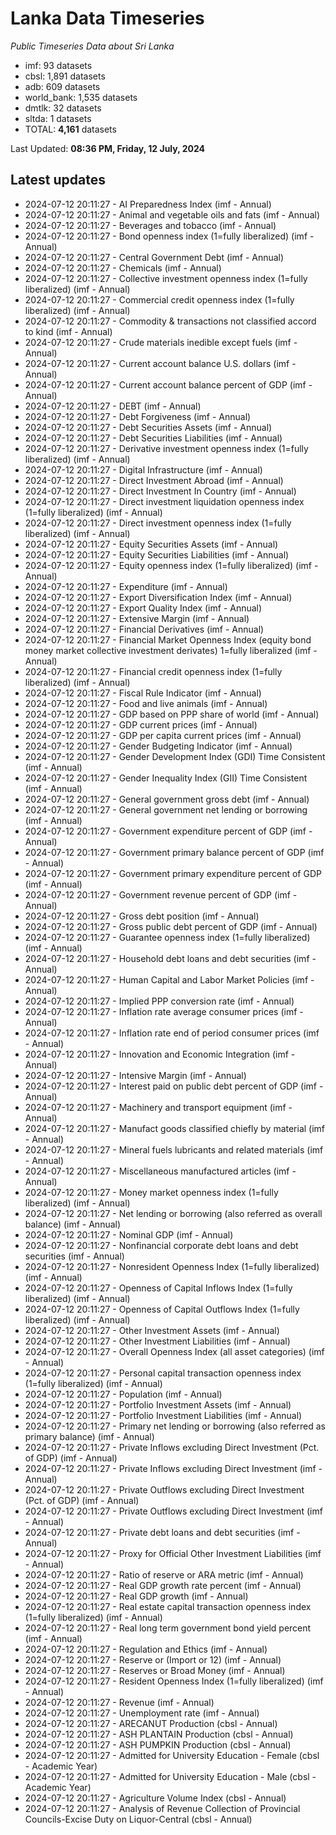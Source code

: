 # Lanka Data Timeseries
*Public Timeseries Data about Sri Lanka*

* imf: 93 datasets
* cbsl: 1,891 datasets
* adb: 609 datasets
* world_bank: 1,535 datasets
* dmtlk: 32 datasets
* sltda: 1 datasets
* TOTAL: **4,161** datasets

Last Updated: **08:36 PM, Friday, 12 July, 2024**

## Latest updates

* 2024-07-12 20:11:27 - AI Preparedness Index (imf - Annual)
* 2024-07-12 20:11:27 - Animal and vegetable oils and fats (imf - Annual)
* 2024-07-12 20:11:27 - Beverages and tobacco (imf - Annual)
* 2024-07-12 20:11:27 - Bond openness index (1=fully liberalized) (imf - Annual)
* 2024-07-12 20:11:27 - Central Government Debt (imf - Annual)
* 2024-07-12 20:11:27 - Chemicals (imf - Annual)
* 2024-07-12 20:11:27 - Collective investment openness index (1=fully liberalized) (imf - Annual)
* 2024-07-12 20:11:27 - Commercial credit openness index (1=fully liberalized) (imf - Annual)
* 2024-07-12 20:11:27 - Commodity & transactions not classified accord to kind (imf - Annual)
* 2024-07-12 20:11:27 - Crude materials inedible except fuels (imf - Annual)
* 2024-07-12 20:11:27 - Current account balance U.S. dollars (imf - Annual)
* 2024-07-12 20:11:27 - Current account balance percent of GDP (imf - Annual)
* 2024-07-12 20:11:27 - DEBT (imf - Annual)
* 2024-07-12 20:11:27 - Debt Forgiveness (imf - Annual)
* 2024-07-12 20:11:27 - Debt Securities Assets (imf - Annual)
* 2024-07-12 20:11:27 - Debt Securities Liabilities (imf - Annual)
* 2024-07-12 20:11:27 - Derivative investment openness index (1=fully liberalized) (imf - Annual)
* 2024-07-12 20:11:27 - Digital Infrastructure (imf - Annual)
* 2024-07-12 20:11:27 - Direct Investment Abroad (imf - Annual)
* 2024-07-12 20:11:27 - Direct Investment In Country (imf - Annual)
* 2024-07-12 20:11:27 - Direct investment liquidation openness index (1=fully liberalized) (imf - Annual)
* 2024-07-12 20:11:27 - Direct investment openness index (1=fully liberalized) (imf - Annual)
* 2024-07-12 20:11:27 - Equity Securities Assets (imf - Annual)
* 2024-07-12 20:11:27 - Equity Securities Liabilities (imf - Annual)
* 2024-07-12 20:11:27 - Equity openness index (1=fully liberalized) (imf - Annual)
* 2024-07-12 20:11:27 - Expenditure (imf - Annual)
* 2024-07-12 20:11:27 - Export Diversification Index (imf - Annual)
* 2024-07-12 20:11:27 - Export Quality Index (imf - Annual)
* 2024-07-12 20:11:27 - Extensive Margin (imf - Annual)
* 2024-07-12 20:11:27 - Financial Derivatives (imf - Annual)
* 2024-07-12 20:11:27 - Financial Market Openness Index (equity bond money market collective investment derivates) 1=fully liberalized (imf - Annual)
* 2024-07-12 20:11:27 - Financial credit openness index (1=fully liberalized) (imf - Annual)
* 2024-07-12 20:11:27 - Fiscal Rule Indicator (imf - Annual)
* 2024-07-12 20:11:27 - Food and live animals (imf - Annual)
* 2024-07-12 20:11:27 - GDP based on PPP share of world (imf - Annual)
* 2024-07-12 20:11:27 - GDP current prices (imf - Annual)
* 2024-07-12 20:11:27 - GDP per capita current prices (imf - Annual)
* 2024-07-12 20:11:27 - Gender Budgeting Indicator (imf - Annual)
* 2024-07-12 20:11:27 - Gender Development Index (GDI) Time Consistent (imf - Annual)
* 2024-07-12 20:11:27 - Gender Inequality Index (GII) Time Consistent (imf - Annual)
* 2024-07-12 20:11:27 - General government gross debt (imf - Annual)
* 2024-07-12 20:11:27 - General government net lending or borrowing (imf - Annual)
* 2024-07-12 20:11:27 - Government expenditure percent of GDP (imf - Annual)
* 2024-07-12 20:11:27 - Government primary balance percent of GDP (imf - Annual)
* 2024-07-12 20:11:27 - Government primary expenditure percent of GDP (imf - Annual)
* 2024-07-12 20:11:27 - Government revenue percent of GDP (imf - Annual)
* 2024-07-12 20:11:27 - Gross debt position (imf - Annual)
* 2024-07-12 20:11:27 - Gross public debt percent of GDP (imf - Annual)
* 2024-07-12 20:11:27 - Guarantee openness index (1=fully liberalized) (imf - Annual)
* 2024-07-12 20:11:27 - Household debt loans and debt securities (imf - Annual)
* 2024-07-12 20:11:27 - Human Capital and Labor Market Policies (imf - Annual)
* 2024-07-12 20:11:27 - Implied PPP conversion rate (imf - Annual)
* 2024-07-12 20:11:27 - Inflation rate average consumer prices (imf - Annual)
* 2024-07-12 20:11:27 - Inflation rate end of period consumer prices (imf - Annual)
* 2024-07-12 20:11:27 - Innovation and Economic Integration (imf - Annual)
* 2024-07-12 20:11:27 - Intensive Margin (imf - Annual)
* 2024-07-12 20:11:27 - Interest paid on public debt percent of GDP (imf - Annual)
* 2024-07-12 20:11:27 - Machinery and transport equipment (imf - Annual)
* 2024-07-12 20:11:27 - Manufact goods classified chiefly by material (imf - Annual)
* 2024-07-12 20:11:27 - Mineral fuels lubricants and related materials (imf - Annual)
* 2024-07-12 20:11:27 - Miscellaneous manufactured articles (imf - Annual)
* 2024-07-12 20:11:27 - Money market openness index (1=fully liberalized) (imf - Annual)
* 2024-07-12 20:11:27 - Net lending or borrowing (also referred as overall balance) (imf - Annual)
* 2024-07-12 20:11:27 - Nominal GDP (imf - Annual)
* 2024-07-12 20:11:27 - Nonfinancial corporate debt loans and debt securities (imf - Annual)
* 2024-07-12 20:11:27 - Nonresident Openness Index (1=fully liberalized) (imf - Annual)
* 2024-07-12 20:11:27 - Openness of Capital Inflows Index (1=fully liberalized) (imf - Annual)
* 2024-07-12 20:11:27 - Openness of Capital Outflows Index (1=fully liberalized) (imf - Annual)
* 2024-07-12 20:11:27 - Other Investment Assets (imf - Annual)
* 2024-07-12 20:11:27 - Other Investment Liabilities (imf - Annual)
* 2024-07-12 20:11:27 - Overall Openness Index (all asset categories) (imf - Annual)
* 2024-07-12 20:11:27 - Personal capital transaction openness index (1=fully liberalized) (imf - Annual)
* 2024-07-12 20:11:27 - Population (imf - Annual)
* 2024-07-12 20:11:27 - Portfolio Investment Assets (imf - Annual)
* 2024-07-12 20:11:27 - Portfolio Investment Liabilities (imf - Annual)
* 2024-07-12 20:11:27 - Primary net lending or borrowing (also referred as primary balance) (imf - Annual)
* 2024-07-12 20:11:27 - Private Inflows excluding Direct Investment (Pct. of GDP) (imf - Annual)
* 2024-07-12 20:11:27 - Private Inflows excluding Direct Investment (imf - Annual)
* 2024-07-12 20:11:27 - Private Outflows excluding Direct Investment (Pct. of GDP) (imf - Annual)
* 2024-07-12 20:11:27 - Private Outflows excluding Direct Investment (imf - Annual)
* 2024-07-12 20:11:27 - Private debt loans and debt securities (imf - Annual)
* 2024-07-12 20:11:27 - Proxy for Official Other Investment Liabilities (imf - Annual)
* 2024-07-12 20:11:27 - Ratio of reserve or ARA metric (imf - Annual)
* 2024-07-12 20:11:27 - Real GDP growth rate percent (imf - Annual)
* 2024-07-12 20:11:27 - Real GDP growth (imf - Annual)
* 2024-07-12 20:11:27 - Real estate capital transaction openness index (1=fully liberalized) (imf - Annual)
* 2024-07-12 20:11:27 - Real long term government bond yield percent (imf - Annual)
* 2024-07-12 20:11:27 - Regulation and Ethics (imf - Annual)
* 2024-07-12 20:11:27 - Reserve or (Import or 12) (imf - Annual)
* 2024-07-12 20:11:27 - Reserves or Broad Money (imf - Annual)
* 2024-07-12 20:11:27 - Resident Openness Index (1=fully liberalized) (imf - Annual)
* 2024-07-12 20:11:27 - Revenue (imf - Annual)
* 2024-07-12 20:11:27 - Unemployment rate (imf - Annual)
* 2024-07-12 20:11:27 - ARECANUT Production (cbsl - Annual)
* 2024-07-12 20:11:27 - ASH PLANTAIN Production (cbsl - Annual)
* 2024-07-12 20:11:27 - ASH PUMPKIN Production (cbsl - Annual)
* 2024-07-12 20:11:27 - Admitted for University Education - Female (cbsl - Academic Year)
* 2024-07-12 20:11:27 - Admitted for University Education - Male (cbsl - Academic Year)
* 2024-07-12 20:11:27 - Agriculture Volume Index (cbsl - Annual)
* 2024-07-12 20:11:27 - Analysis of Revenue Collection of Provincial Councils-Excise Duty on Liquor-Central (cbsl - Annual)